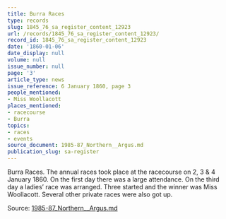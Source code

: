 ```yaml
---
title: Burra Races
type: records
slug: 1845_76_sa_register_content_12923
url: /records/1845_76_sa_register_content_12923/
record_id: 1845_76_sa_register_content_12923
date: '1860-01-06'
date_display: null
volume: null
issue_number: null
page: '3'
article_type: news
issue_reference: 6 January 1860, page 3
people_mentioned:
- Miss Woollacott
places_mentioned:
- racecourse
- Burra
topics:
- races
- events
source_document: 1985-87_Northern__Argus.md
publication_slug: sa-register
---
```


Burra Races.  The annual races took place at the racecourse on 2, 3 & 4 January 1860.  On the first day there was a large attendance.  On the third day a ladies’ race was arranged.  Three started and the winner was Miss Woollacott.  Several other private races were also got up.

Source: [1985-87_Northern__Argus.md](/downloads/markdown/1985-87_Northern__Argus.md)
